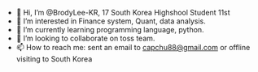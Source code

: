 - 👋 Hi, I’m @BrodyLee-KR, 17 South Korea Highshool Student 11st
- 👀 I’m interested in Finance system, Quant, data analysis.
- 🌱 I’m currently learning programming language, python.
- 💞️ I’m looking to collaborate on toss team.
- 📫 How to reach me: sent an email to capchu88@gmail.com or offline visiting to South Korea

<!---
BrodyLee-KR/BrodyLee-KR is a ✨ special ✨ repository because its `README.md` (this file) appears on your GitHub profile.
You can click the Preview link to take a look at your changes.
--->

